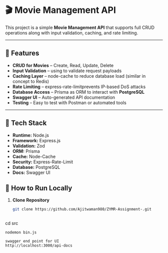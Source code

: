 # 🎬 Movie Management API


This project is a simple **Movie Management API** that supports full CRUD operations along with input validation, caching, and rate limiting.

---

## 🔹 Features
- **CRUD for Movies** – Create, Read, Update, Delete
- **Input Validation** – using  to validate request payloads
- **Caching Layer** – node-cache to reduce database load (similar in concept to Redis)
- **Rate Limiting** – express-rate-limitprevents IP-based DoS attacks
- **Database Access** – Prisma as ORM to interact with **PostgreSQL**
- **Swagger UI** – Auto-generated API documentation
- **Testing** – Easy to test with Postman or automated tools

---

## 🔹 Tech Stack
- **Runtime:** Node.js  
- **Framework:** Express.js  
- **Validation:** Zod  
- **ORM:** Prisma  
- **Cache:** Node-Cache  
- **Security:** Express-Rate-Limit  
- **Database:** PostgreSQL  
- **Docs:** Swagger UI  



## 🔹 How to Run Locally

1. **Clone Repository**
   ```bash
   git clone https://github.com/Ajitwaman980/ZYMR-Assignment-.git
```
```
cd src
```
nodemon bin.js
```
```
swagger end point for UI 
http://localhost:3000/api-docs

```
